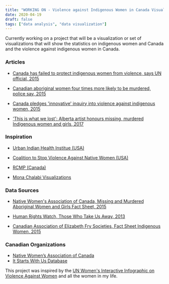 ```yaml
---
title: "WORKING ON - Violence against Indigenous Women in Canada Visualizations"
date: 2020-04-19
draft: false
tags: ["data analysis", "data visualization"]
---
```


Currently working on a project that will be a visualization or set of visualizations that will show the statistics on indigenous women and Canada and the violence against indigenous women in Canada. 



### Articles

* [Canada has failed to protect indigenous women from violence, says UN official, 2015](https://www.theguardian.com/world/2015/may/12/canada-violence-indigenous-first-nations-women?CMP=share_btn_tw)

* [Canadian aboriginal women four times more likely to be murdered, police say, 2015](https://www.theguardian.com/world/2015/jun/19/canada-aboriginal-women-murder-homicide-police?CMP=share_btn_tw)

* [Canada pledges 'innovative' inquiry into violence against indigenous women, 2015](https://www.theguardian.com/world/2015/nov/19/canada-violence-against-indigenous-women-investigation-justin-trudeau?CMP=share_btn_tw)

* ['This is what we lost': Alberta artist honours missing, murdered Indigenous women and girls, 2017](https://www.cbc.ca/news/canada/edmonton/missing-and-murdered-indigenous-women-exhibit-edmonton-1.4405060?__vfz=medium%3Dsharebar)


### Inspiration

* [Urban Indian Health Institue (USA)](http://www.uihi.org/wp-content/uploads/2018/11/Missing-and-Murdered-Indigenous-Women-and-Girls-Report.pdf)

* [Coalition to Stop Violence Against Native Women (USA)](https://www.csvanw.org/mmiw/)

* [RCMP (Canada)](https://www.rcmp-grc.gc.ca/aboriginal-autochtone/mmaw-fada-eng.htm)

* [Mona Chalabi Visualizations](https://www.instagram.com/monachalabi/)



### Data Sources

* [Native Women's Association of Canada, Missing and Murdered Aboriginal Women and Girls Fact Sheet, 2015](https://www.nwac.ca/wp-content/uploads/2015/05/Fact_Sheet_Missing_and_Murdered_Aboriginal_Women_and_Girls.pdf)

* [Human Rights Watch, Those Who Take Us Away, 2013](https://www.hrw.org/sites/default/files/reports/canada0213webwcover_0.pdf)

* [Canadian Association of Elizabeth Fry Societies, Fact Sheet Indigenous Women, 2015](https://www.caefs.ca/wp-content/uploads/2013/05/FINAL-2015-Fact-Sheet-Indigenous-Women.pdf)



### Canadian Organizations

* [Native Women’s Association of Canada](https://www.nwac.ca/)
* [It Starts With Us Database](http://itstartswithus-mmiw.com/)

This project was inspired by the [UN Women's Interactive Infographic on Violence Against Women](https://interactive.unwomen.org/multimedia/infographic/violenceagainstwomen/en/index.html) and all the women in my life. 